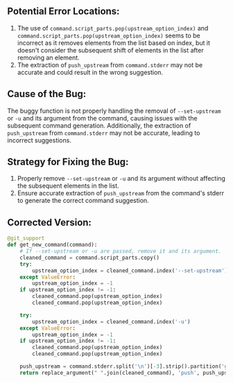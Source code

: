 ## Potential Error Locations:
1. The use of `command.script_parts.pop(upstream_option_index)` and `command.script_parts.pop(upstream_option_index)` seems to be incorrect as it removes elements from the list based on index, but it doesn't consider the subsequent shift of elements in the list after removing an element.
2. The extraction of `push_upstream` from `command.stderr` may not be accurate and could result in the wrong suggestion.

## Cause of the Bug:
The buggy function is not properly handling the removal of `--set-upstream` or `-u` and its argument from the command, causing issues with the subsequent command generation. Additionally, the extraction of `push_upstream` from `command.stderr` may not be accurate, leading to incorrect suggestions.

## Strategy for Fixing the Bug:
1. Properly remove `--set-upstream` or `-u` and its argument without affecting the subsequent elements in the list.
2. Ensure accurate extraction of `push_upstream` from the command's stderr to generate the correct command suggestion.

## Corrected Version:

```python
@git_support
def get_new_command(command):
    # If --set-upstream or -u are passed, remove it and its argument.
    cleaned_command = command.script_parts.copy()
    try:
        upstream_option_index = cleaned_command.index('--set-upstream')
    except ValueError:
        upstream_option_index = -1
    if upstream_option_index != -1:
        cleaned_command.pop(upstream_option_index)
        cleaned_command.pop(upstream_option_index)

    try:
        upstream_option_index = cleaned_command.index('-u')
    except ValueError:
        upstream_option_index = -1
    if upstream_option_index != -1:
        cleaned_command.pop(upstream_option_index)
        cleaned_command.pop(upstream_option_index)

    push_upstream = command.stderr.split('\n')[-3].strip().partition('git ')[2]
    return replace_argument(" ".join(cleaned_command), 'push', push_upstream)
```